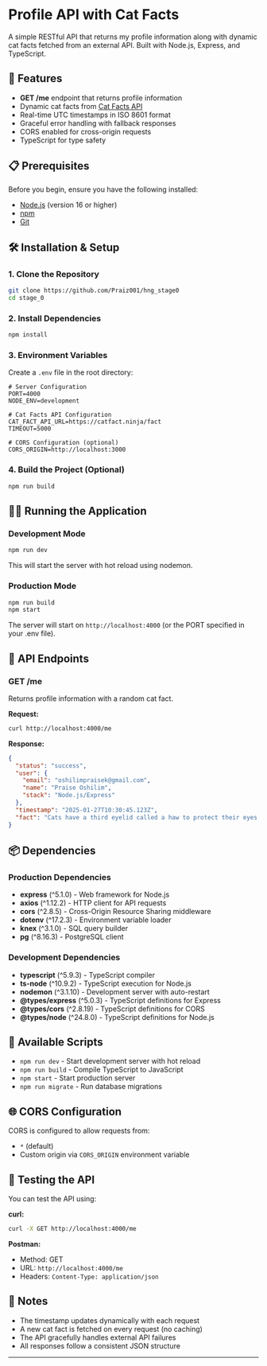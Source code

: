 # Profile API with Cat Facts

A simple RESTful API that returns my profile information along with dynamic cat facts fetched from an external API. Built with Node.js, Express, and TypeScript.

## 🚀 Features

- **GET /me** endpoint that returns profile information
- Dynamic cat facts from [Cat Facts API](https://catfact.ninja/fact)
- Real-time UTC timestamps in ISO 8601 format
- Graceful error handling with fallback responses
- CORS enabled for cross-origin requests
- TypeScript for type safety

## 📋 Prerequisites

Before you begin, ensure you have the following installed:
- [Node.js](https://nodejs.org/) (version 16 or higher)
- [npm](https://www.npmjs.com/)
- [Git](https://git-scm.com/)

## 🛠️ Installation & Setup

### 1. Clone the Repository
```bash
git clone https://github.com/Praiz001/hng_stage0
cd stage_0
```

### 2. Install Dependencies
```bash
npm install
```

### 3. Environment Variables
Create a `.env` file in the root directory:
```env
# Server Configuration
PORT=4000
NODE_ENV=development

# Cat Facts API Configuration
CAT_FACT_API_URL=https://catfact.ninja/fact
TIMEOUT=5000

# CORS Configuration (optional)
CORS_ORIGIN=http://localhost:3000
```

### 4. Build the Project (Optional)
```bash
npm run build
```

## 🏃‍♂️ Running the Application

### Development Mode
```bash
npm run dev
```
This will start the server with hot reload using nodemon.

### Production Mode
```bash
npm run build
npm start
```

The server will start on `http://localhost:4000` (or the PORT specified in your .env file).

## 📡 API Endpoints

### GET /me
Returns profile information with a random cat fact.

**Request:**
```bash
curl http://localhost:4000/me
```

**Response:**
```json
{
  "status": "success",
  "user": {
    "email": "oshilimpraisek@gmail.com",
    "name": "Praise Oshilim",
    "stack": "Node.js/Express"
  },
  "timestamp": "2025-01-27T10:30:45.123Z",
  "fact": "Cats have a third eyelid called a haw to protect their eyes."
}
```

## 📦 Dependencies

### Production Dependencies
- **express** (^5.1.0) - Web framework for Node.js
- **axios** (^1.12.2) - HTTP client for API requests
- **cors** (^2.8.5) - Cross-Origin Resource Sharing middleware
- **dotenv** (^17.2.3) - Environment variable loader
- **knex** (^3.1.0) - SQL query builder
- **pg** (^8.16.3) - PostgreSQL client

### Development Dependencies
- **typescript** (^5.9.3) - TypeScript compiler
- **ts-node** (^10.9.2) - TypeScript execution for Node.js
- **nodemon** (^3.1.10) - Development server with auto-restart
- **@types/express** (^5.0.3) - TypeScript definitions for Express
- **@types/cors** (^2.8.19) - TypeScript definitions for CORS
- **@types/node** (^24.8.0) - TypeScript definitions for Node.js

## 🔧 Available Scripts

- `npm run dev` - Start development server with hot reload
- `npm run build` - Compile TypeScript to JavaScript
- `npm start` - Start production server
- `npm run migrate` - Run database migrations

## 🌐 CORS Configuration

CORS is configured to allow requests from:
- `*` (default)
- Custom origin via `CORS_ORIGIN` environment variable

## 🧪 Testing the API

You can test the API using:

**curl:**
```bash
curl -X GET http://localhost:4000/me
```

**Postman:**
- Method: GET
- URL: `http://localhost:4000/me`
- Headers: `Content-Type: application/json`

## 📝 Notes

- The timestamp updates dynamically with each request
- A new cat fact is fetched on every request (no caching)
- The API gracefully handles external API failures
- All responses follow a consistent JSON structure


---